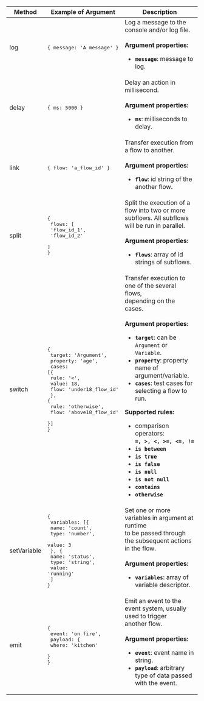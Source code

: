 | Method | Example of Argument | Description |
|--------|----------|-------------|
| log | <pre>{ message: 'A message' }</pre> | Log a message to the console and/or log file.<br><br>**Argument properties:**<ul><li>**`message`**: message to log.</li></ul> |
| delay | <pre>{ ms: 5000 }</pre> | Delay an action in millisecond.<br><br>**Argument properties:**<ul><li>**`ms`**: milliseconds to delay.</li></ul> |
| link | <pre>{ flow: 'a_flow_id' }</pre> | Transfer execution from a flow to another.<br><br>**Argument properties:**<ul><li>**`flow`**: id string of the another flow.</li></ul> |
| split | <pre>{<br>  flows: [<br>    'flow_id_1',<br>    'flow_id_2'<br>  ]<br>}</pre> | Split the execution of a flow into two or more <br>subflows. All subflows will be run in parallel.<br><br>**Argument properties:**<ul><li>**`flows`**: array of id strings of subflows.</li></ul> |
| switch | <pre>{<br>  target: 'Argument',<br>  property: 'age',<br>  cases: [{<br>    rule: '<',<br>    value: 18,<br>    flow: 'under18_flow_id'<br>  }, {<br>    rule: 'otherwise',<br>    flow: 'above18_flow_id'<br>  }]<br>}</pre> | Transfer execution to one of the several flows,<br> depending on the cases.<br><br>**Argument properties:**<ul><li>**`target`**: can be `Argument` or `Variable`.</li><li>**`property`**: property name of argument/variable.</li><li>**`cases`**: test cases for selecting a flow to run.</li></ul>**Supported rules:**<br><ul><li>comparison operators:<br>**`=, >, <, >=, <=, !=`**</li><li>**`is between`**</li><li>**`is true`**</li><li>**`is false`**</li><li>**`is null`**</li><li>**`is not null`**</li><li>**`contains`**</li><li>**`otherwise`**</li></ul>|
| setVariable | <pre>{<br>  variables: [{<br>    name: 'count',<br>    type: 'number',<br>    value: 3<br>  }, {<br>    name: 'status',<br>    type: 'string',<br>    value: 'running'<br>  ]<br>}</pre>| Set one or more variables in argument at runtime<br>to be passed through the subsequent actions in the flow.<br><br>**Argument properties:**<ul><li>**`variables`**: array of variable descriptor.</li></ul> |
| emit | <pre>{<br>  event: 'on fire',<br>  payload: {<br>    where: 'kitchen'<br>  } <br>} | Emit an event to the event system, usually used to trigger<br>another flow.<br><br>**Argument properties:**<ul><li>**`event`**: event name in string.<li>**`payload`**: arbitrary type of data passed with the event. |
